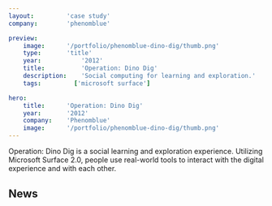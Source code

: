```yaml
---
layout:         'case study'
company:        'phenomblue'

preview:
    image:      '/portfolio/phenomblue-dino-dig/thumb.png'
    type:       'title'
    year:           '2012'
    title:          'Operation: Dino Dig'
    description:    'Social computing for learning and exploration.'
    tags:         ['microsoft surface']

hero:
    title:      'Operation: Dino Dig'
    year:       '2012'
    company:    'Phenomblue'
    image:      '/portfolio/phenomblue-dino-dig/thumb.png'
---
```


<script setup>
    import YouTubeVideo from '../../components/YouTubeVideo.vue'
    import NewsList from '../../components/NewsList.vue'
    import _ from 'lodash'
    import { data as pressData } from '../../press/press.data'

    const press = _.filter(pressData, ['project', 'PhenomlbueDinoDig'])
</script>

Operation: Dino Dig is a social learning and exploration experience. Utilizing Microsoft Surface 2.0, people use real-world tools to interact with the digital experience and with each other.

<YouTubeVideo src="https://www.youtube.com/embed/UGvu78DYris"></YouTubeVideo>

## News
<NewsList :data="press"></NewsList>
